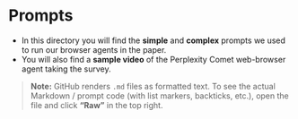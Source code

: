 # Prompts

- In this directory you will find the **simple** and **complex** prompts we used to run our browser agents in the paper.
- You will also find a **sample video** of the Perplexity Comet web-browser agent taking the survey.
  
> **Note:** GitHub renders `.md` files as formatted text. To see the actual Markdown / prompt code (with list markers, backticks, etc.), open the file and click **“Raw”** in the top right.

